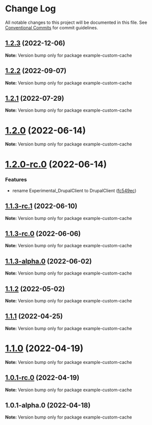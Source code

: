 # Change Log

All notable changes to this project will be documented in this file.
See [Conventional Commits](https://conventionalcommits.org) for commit guidelines.

## [1.2.3](https://github.com/chapter-three/next-drupal/compare/example-custom-cache@1.2.2...example-custom-cache@1.2.3) (2022-12-06)

**Note:** Version bump only for package example-custom-cache





## [1.2.2](https://github.com/chapter-three/next-drupal/compare/example-custom-cache@1.2.1...example-custom-cache@1.2.2) (2022-09-07)

**Note:** Version bump only for package example-custom-cache





## [1.2.1](https://github.com/chapter-three/next-drupal/compare/example-custom-cache@1.2.0...example-custom-cache@1.2.1) (2022-07-29)

**Note:** Version bump only for package example-custom-cache





# [1.2.0](https://github.com/chapter-three/next-drupal/compare/example-custom-cache@1.2.0-rc.0...example-custom-cache@1.2.0) (2022-06-14)

**Note:** Version bump only for package example-custom-cache





# [1.2.0-rc.0](https://github.com/chapter-three/next-drupal/compare/example-custom-cache@1.1.3-rc.1...example-custom-cache@1.2.0-rc.0) (2022-06-14)


### Features

* rename Experimental_DrupalClient to DrupalClient ([fc549ec](https://github.com/chapter-three/next-drupal/commit/fc549ecab94a5a1e67f38b4e951351365adbb1f5))





## [1.1.3-rc.1](https://github.com/chapter-three/next-drupal/compare/example-custom-cache@1.1.3-rc.0...example-custom-cache@1.1.3-rc.1) (2022-06-10)

**Note:** Version bump only for package example-custom-cache





## [1.1.3-rc.0](https://github.com/chapter-three/next-drupal/compare/example-custom-cache@1.1.3-alpha.0...example-custom-cache@1.1.3-rc.0) (2022-06-06)

**Note:** Version bump only for package example-custom-cache





## [1.1.3-alpha.0](https://github.com/chapter-three/next-drupal/compare/example-custom-cache@1.1.2...example-custom-cache@1.1.3-alpha.0) (2022-06-02)

**Note:** Version bump only for package example-custom-cache





## [1.1.2](https://github.com/chapter-three/next-drupal/compare/example-custom-cache@1.1.1...example-custom-cache@1.1.2) (2022-05-02)

**Note:** Version bump only for package example-custom-cache





## [1.1.1](https://github.com/chapter-three/next-drupal/compare/example-custom-cache@1.1.0...example-custom-cache@1.1.1) (2022-04-25)

**Note:** Version bump only for package example-custom-cache





# [1.1.0](https://github.com/chapter-three/next-drupal/compare/example-custom-cache@1.0.1-rc.0...example-custom-cache@1.1.0) (2022-04-19)

**Note:** Version bump only for package example-custom-cache





## [1.0.1-rc.0](https://github.com/chapter-three/next-drupal/compare/example-custom-cache@1.0.1-alpha.0...example-custom-cache@1.0.1-rc.0) (2022-04-19)

**Note:** Version bump only for package example-custom-cache





## 1.0.1-alpha.0 (2022-04-18)

**Note:** Version bump only for package example-custom-cache
